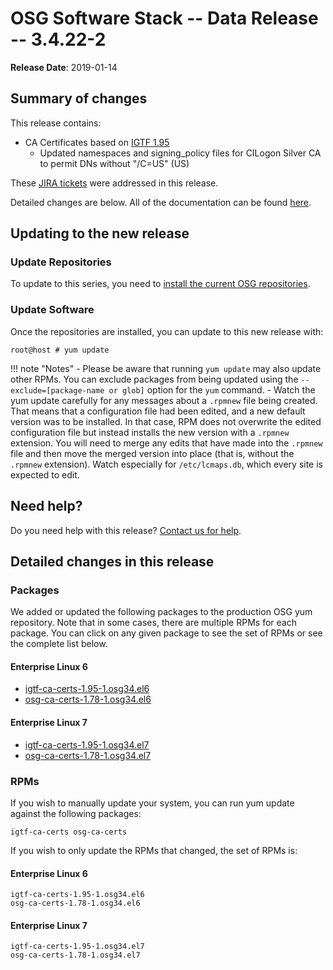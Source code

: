 OSG Software Stack -- Data Release -- 3.4.22-2
==============================================

**Release Date**: 2019-01-14

Summary of changes
------------------

This release contains:

-   CA Certificates based on [IGTF 1.95](http://dist.eugridpma.info/distribution/igtf/current/CHANGES)
    -   Updated namespaces and signing\_policy files for CILogon Silver CA to permit DNs without "/C=US" (US)

These [JIRA tickets](https://jira.opensciencegrid.org/issues/?jql=project%20%3D%20SOFTWARE%20AND%20fixVersion%20%3D%203.4.22-2%20ORDER%20BY%20priority%20DESC%2C%20key%20DESC) were addressed in this release.

Detailed changes are below. All of the documentation can be found [here](../../index.md).

Updating to the new release
---------------------------

### Update Repositories

To update to this series, you need to [install the current OSG repositories](../../common/yum.md#install-osg-repositories).

### Update Software

Once the repositories are installed, you can update to this new release with:

``` console
root@host # yum update
```

!!! note "Notes"
    -   Please be aware that running `yum update` may also update other RPMs. You can exclude packages from being updated using the `--exclude=[package-name or glob]` option for the `yum` command.
    -   Watch the yum update carefully for any messages about a `.rpmnew` file being created. That means that a configuration file had been edited, and a new default version was to be installed. In that case, RPM does not overwrite the edited configuration file but instead installs the new version with a `.rpmnew` extension. You will need to merge any edits that have made into the `.rpmnew` file and then move the merged version into place (that is, without the `.rpmnew` extension). Watch especially for `/etc/lcmaps.db`, which every site is expected to edit.

Need help?
----------

Do you need help with this release? [Contact us for help](../../common/help.md).

Detailed changes in this release
--------------------------------

### Packages

We added or updated the following packages to the production OSG yum repository. Note that in some cases, there are multiple RPMs for each package. You can click on any given package to see the set of RPMs or see the complete list below.

#### Enterprise Linux 6

-   [igtf-ca-certs-1.95-1.osg34.el6](https://koji.chtc.wisc.edu/koji/search?match=glob&type=build&terms=igtf-ca-certs-1.95-1.osg34.el6)
-   [osg-ca-certs-1.78-1.osg34.el6](https://koji.chtc.wisc.edu/koji/search?match=glob&type=build&terms=osg-ca-certs-1.78-1.osg34.el6)

#### Enterprise Linux 7

-   [igtf-ca-certs-1.95-1.osg34.el7](https://koji.chtc.wisc.edu/koji/search?match=glob&type=build&terms=igtf-ca-certs-1.95-1.osg34.el7)
-   [osg-ca-certs-1.78-1.osg34.el7](https://koji.chtc.wisc.edu/koji/search?match=glob&type=build&terms=osg-ca-certs-1.78-1.osg34.el7)

### RPMs

If you wish to manually update your system, you can run yum update against the following packages:

    igtf-ca-certs osg-ca-certs

If you wish to only update the RPMs that changed, the set of RPMs is:

#### Enterprise Linux 6

``` file
igtf-ca-certs-1.95-1.osg34.el6
osg-ca-certs-1.78-1.osg34.el6
```

#### Enterprise Linux 7

``` file
igtf-ca-certs-1.95-1.osg34.el7
osg-ca-certs-1.78-1.osg34.el7
```
